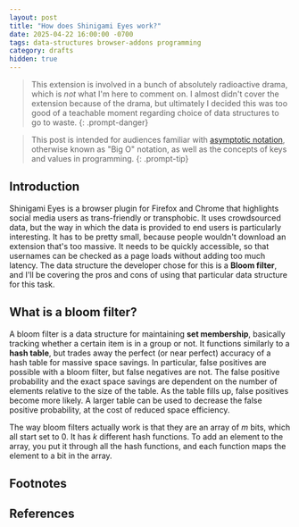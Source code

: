```yaml
---
layout: post
title: "How does Shinigami Eyes work?"
date: 2025-04-22 16:00:00 -0700
tags: data-structures browser-addons programming
category: drafts
hidden: true
--- 
```

<!-- Insert audience statement -->
> This extension is involved in a bunch of absolutely radioactive drama, which
> is *not* what I'm here to comment on. I almost didn't cover the extension
> because of the drama, but ultimately I decided this was too good of a teachable
> moment regarding choice of data structures to go to waste.
{: .prompt-danger}

> This post is intended for audiences familiar with [asymptotic notation](https://en.wikipedia.org/wiki/Big_O_notation),
> otherwise known as "Big O" notation, as well as the concepts of keys and values
> in programming.
{: .prompt-tip}

## Introduction
Shinigami Eyes is a browser plugin for Firefox and Chrome that highlights 
social media users as trans-friendly or transphobic. It uses crowdsourced data, 
but the way in which the data is provided to end users is particularly interesting. 
It has to be pretty small, because people wouldn't download an extension that's
too massive. It needs to be quickly accessible, so that usernames can be checked
as a page loads without adding too much latency. The data structure the developer
chose for this is a **Bloom filter**, and I'll be covering the pros and cons of using
that particular data structure for this task. 

## What is a bloom filter?
A bloom filter is a data structure for maintaining **set membership**, basically
tracking whether a certain item is in a group or not. It functions similarly
to a **hash table**, but trades away the perfect (or near perfect) accuracy
of a hash table for massive space savings. In particular, false positives are
possible with a bloom filter, but false negatives are not. The false positive
probability and the exact space savings are dependent on the number of elements
relative to the size of the table. As the table fills up, false positives become
more likely. A larger table can be used to decrease the false positive probability,
at the cost of reduced space efficiency.

The way bloom filters actually work is that they are an array of $m$ bits, which
all start set to 0. It has $k$ different hash functions. To add an element to the
array, you put it through all the hash functions, and each function maps the
element to a bit in the array. 

## Footnotes

## References
